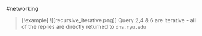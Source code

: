 #networking 
>[!example]
>![[recursive_iterative.png]]
>Query 2,4 & 6 are iterative - all of the replies are directly returned to ``dns.nyu.edu``
